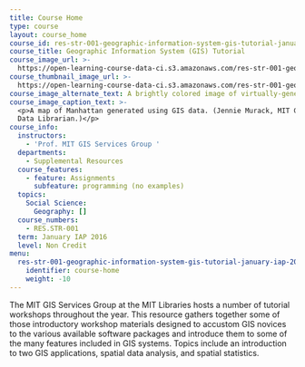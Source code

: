 ```yaml
---
title: Course Home
type: course
layout: course_home
course_id: res-str-001-geographic-information-system-gis-tutorial-january-iap-2016
course_title: Geographic Information System (GIS) Tutorial
course_image_url: >-
  https://open-learning-course-data-ci.s3.amazonaws.com/res-str-001-geographic-information-system-gis-tutorial-january-iap-2016/9baf99f8ba6f704544d402380ff954e4_res-str-001iap16.jpg
course_thumbnail_image_url: >-
  https://open-learning-course-data-ci.s3.amazonaws.com/res-str-001-geographic-information-system-gis-tutorial-january-iap-2016/465756c723f415a4d346952796d589d4_res-str-001iap16-th.jpg
course_image_alternate_text: A brightly colored image of virtually-generated buildings and streets.
course_image_caption_text: >-
  <p>A map of Manhattan generated using GIS data. (Jennie Murack, MIT Geospatial
  Data Librarian.)</p>
course_info:
  instructors:
    - 'Prof. MIT GIS Services Group '
  departments:
    - Supplemental Resources
  course_features:
    - feature: Assignments
      subfeature: programming (no examples)
  topics:
    Social Science:
      Geography: []
  course_numbers:
    - RES.STR-001
  term: January IAP 2016
  level: Non Credit
menu:
  res-str-001-geographic-information-system-gis-tutorial-january-iap-2016:
    identifier: course-home
    weight: -10
---
```

The MIT GIS Services Group at the MIT Libraries hosts a number of tutorial workshops throughout the year. This resource gathers together some of those introductory workshop materials designed to accustom GIS novices to the various available software packages and introduce them to some of the many features included in GIS systems. Topics include an introduction to two GIS applications, spatial data analysis, and spatial statistics.

